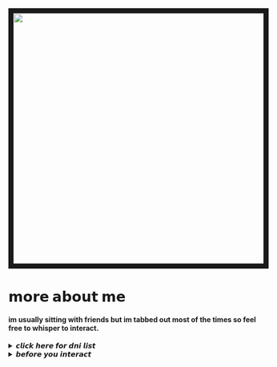  
<img src="https://i.pinimg.com/736x/a8/00/f2/a800f21e9cdc499e4140dad1f4c78509.jpg" width="500" height="500" border="10"/>
</p>

# 𝗺𝗼𝗿𝗲 𝗮𝗯𝗼𝘂𝘁 𝗺𝗲
<h4> im usually sitting with friends but im tabbed out most of the times so feel free to whisper to interact.</h4>
<details>
<summary> 𝙘𝙡𝙞𝙘𝙠 𝙝𝙚𝙧𝙚 𝙛𝙤𝙧 𝙙𝙣𝙞 𝙡𝙞𝙨𝙩 </summary>
      if you like hazbin hotel, support vivziepop, are a proshipper or okay with it, racist, homophobic, dsmp, more on carrd...
</details>

<details>
<summary> 𝙗𝙚𝙛𝙤𝙧𝙚 𝙮𝙤𝙪 𝙞𝙣𝙩𝙚𝙧𝙖𝙘𝙩 </summary>
  i might miss your messages sometimes due to being afk but i will try to respond as soon as possible. i block freely (specially if you're weird or make me uncomfortable. please consider reading my carrd to learn more of my boundaries and stuff i like.
</details>

  


  
  


